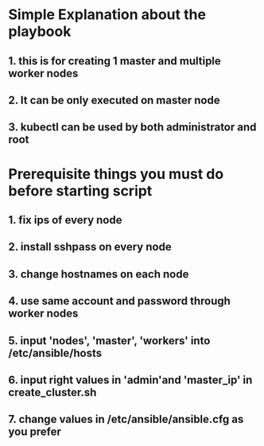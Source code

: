 # Simple Explanation about the playbook
## 1. this is for creating 1 master and multiple worker nodes
## 2. It can be only executed on master node
## 3. kubectl can be used by both administrator and root
#
# Prerequisite things you must do before starting script
## 1. fix ips of every node
## 2. install sshpass on every node
## 3. change hostnames on each node
## 4. use same account and password through worker nodes
## 5. input 'nodes', 'master', 'workers' into /etc/ansible/hosts
## 6. input right values in 'admin'and 'master_ip' in create_cluster.sh
## 7. change values in /etc/ansible/ansible.cfg as you prefer
